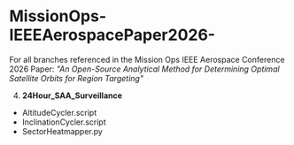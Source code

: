 # MissionOps-IEEEAerospacePaper2026-
For all branches referenced in the Mission Ops IEEE Aerospace Conference 2026 Paper: 
_"An Open-Source Analytical Method for Determining Optimal Satellite Orbits for Region Targeting"_


4. **24Hour_SAA_Surveillance**
  - AltitudeCycler.script
  - InclinationCycler.script
  - SectorHeatmapper.py
